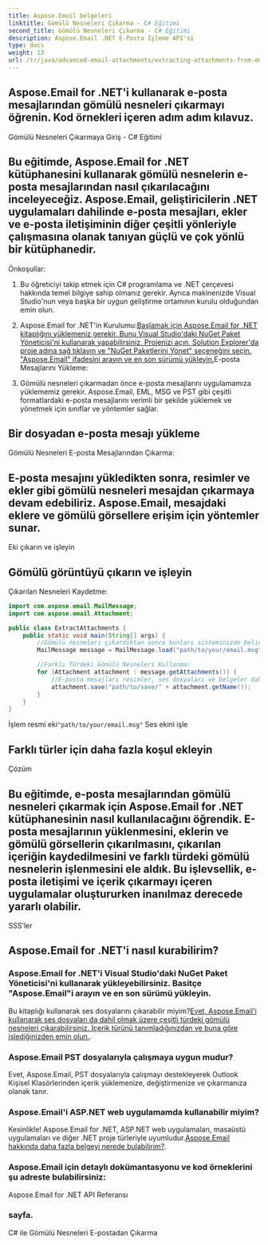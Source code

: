 ```yaml
---
title: Aspose.Email belgeleri
linktitle: Gömülü Nesneleri Çıkarma - C# Eğitimi
second_title: Gömülü Nesneleri Çıkarma - C# Eğitimi
description: Aspose.Email .NET E-Posta İşleme API'si
type: docs
weight: 13
url: /tr/java/advanced-email-attachments/extracting-attachments-from-email-messages/
---
```


##  Aspose.Email for .NET'i kullanarak e-posta mesajlarından gömülü nesneleri çıkarmayı öğrenin. Kod örnekleri içeren adım adım kılavuz.

Gömülü Nesneleri Çıkarmaya Giriş - C# Eğitimi

## Bu eğitimde, Aspose.Email for .NET kütüphanesini kullanarak gömülü nesnelerin e-posta mesajlarından nasıl çıkarılacağını inceleyeceğiz. Aspose.Email, geliştiricilerin .NET uygulamaları dahilinde e-posta mesajları, ekler ve e-posta iletişiminin diğer çeşitli yönleriyle çalışmasına olanak tanıyan güçlü ve çok yönlü bir kütüphanedir.

Önkoşullar:

1. Bu öğreticiyi takip etmek için C# programlama ve .NET çerçevesi hakkında temel bilgiye sahip olmanız gerekir. Ayrıca makinenizde Visual Studio'nun veya başka bir uygun geliştirme ortamının kurulu olduğundan emin olun.

2. Aspose.Email for .NET'in Kurulumu:[Başlamak için Aspose.Email for .NET kitaplığını yüklemeniz gerekir. Bunu Visual Studio'daki NuGet Paket Yöneticisi'ni kullanarak yapabilirsiniz. Projenizi açın, Solution Explorer'da proje adına sağ tıklayın ve "NuGet Paketlerini Yönet" seçeneğini seçin. "Aspose.Email" ifadesini arayın ve en son sürümü yükleyin.](https://releases.aspose.com/email/java/)E-posta Mesajlarını Yükleme:

3. Gömülü nesneleri çıkarmadan önce e-posta mesajlarını uygulamamıza yüklememiz gerekir. Aspose.Email, EML, MSG ve PST gibi çeşitli formatlardaki e-posta mesajlarını verimli bir şekilde yüklemek ve yönetmek için sınıflar ve yöntemler sağlar.

##  Bir dosyadan e-posta mesajı yükleme

Gömülü Nesneleri E-posta Mesajlarından Çıkarma:

## E-posta mesajını yükledikten sonra, resimler ve ekler gibi gömülü nesneleri mesajdan çıkarmaya devam edebiliriz. Aspose.Email, mesajdaki eklere ve gömülü görsellere erişim için yöntemler sunar.

 Eki çıkarın ve işleyin

##  Gömülü görüntüyü çıkarın ve işleyin

Çıkarılan Nesneleri Kaydetme:

```java
import com.aspose.email.MailMessage;
import com.aspose.email.Attachment;

public class ExtractAttachments {
    public static void main(String[] args) {
        //Gömülü nesneleri çıkardıktan sonra bunları sisteminizde belirli bir konuma kaydetmek isteyebilirsiniz. Aspose.Email, çıkarılan nesneleri kaydetmeye yönelik yöntemler sağlayarak, çıkarılan içeriği düzenlemenize ve yönetmenize olanak tanır.
        MailMessage message = MailMessage.load("path/to/your/email.msg");

        //Farklı Türdeki Gömülü Nesneleri Kullanma:
        for (Attachment attachment : message.getAttachments()) {
            //E-posta mesajları resimler, ses dosyaları ve belgeler dahil olmak üzere çeşitli gömülü nesneler içerebilir. Aspose.Email, gömülü nesnenin türünü belirlemenizi ve buna göre işlemenizi sağlar.
            attachment.save("path/to/save/" + attachment.getName());
        }
    }
}
```

 İşlem resmi eki`"path/to/your/email.msg"` Ses ekini işle

##  Farklı türler için daha fazla koşul ekleyin

Çözüm

## Bu eğitimde, e-posta mesajlarından gömülü nesneleri çıkarmak için Aspose.Email for .NET kütüphanesinin nasıl kullanılacağını öğrendik. E-posta mesajlarının yüklenmesini, eklerin ve gömülü görsellerin çıkarılmasını, çıkarılan içeriğin kaydedilmesini ve farklı türdeki gömülü nesnelerin işlenmesini ele aldık. Bu işlevsellik, e-posta iletişimi ve içerik çıkarmayı içeren uygulamalar oluştururken inanılmaz derecede yararlı olabilir.

SSS'ler

## Aspose.Email for .NET'i nasıl kurabilirim?

### Aspose.Email for .NET'i Visual Studio'daki NuGet Paket Yöneticisi'ni kullanarak yükleyebilirsiniz. Basitçe "Aspose.Email"i arayın ve en son sürümü yükleyin.

Bu kitaplığı kullanarak ses dosyalarını çıkarabilir miyim?[Evet, Aspose.Email'i kullanarak ses dosyaları da dahil olmak üzere çeşitli türdeki gömülü nesneleri çıkarabilirsiniz. İçerik türünü tanımladığınızdan ve buna göre işlediğinizden emin olun.](https://releases.aspose.com/email/java/).

### Aspose.Email PST dosyalarıyla çalışmaya uygun mudur?

Evet, Aspose.Email, PST dosyalarıyla çalışmayı destekleyerek Outlook Kişisel Klasörlerinden içerik yüklemenize, değiştirmenize ve çıkarmanıza olanak tanır.

### Aspose.Email'i ASP.NET web uygulamamda kullanabilir miyim?

Kesinlikle! Aspose.Email for .NET, ASP.NET web uygulamaları, masaüstü uygulamaları ve diğer .NET proje türleriyle uyumludur.[Aspose.Email hakkında daha fazla belgeyi nerede bulabilirim?](https://reference.aspose.com/email/java/).

###  Aspose.Email için detaylı dokümantasyonu ve kod örneklerini şu adreste bulabilirsiniz:

Aspose.Email for .NET API Referansı

###  sayfa.

 C# ile Gömülü Nesneleri E-postadan Çıkarma